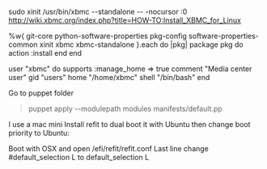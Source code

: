 sudo xinit /usr/bin/xbmc --standalone -- -nocursor :0
http://wiki.xbmc.org/index.php?title=HOW-TO:Install_XBMC_for_Linux



%w{
  git-core
  python-software-properties
  pkg-config
  software-properties-common
  xinit
  xbmc
  xbmc-standalone
}.each do |pkg|
  package pkg do
    action :install
  end
end


user "xbmc" do
  supports :manage_home => true
  comment "Media center user"
  gid "users"
  home "/home/xbmc"
  shell "/bin/bash"
end


Go to puppet folder
>puppet apply --modulepath modules manifests/default.pp


I use a mac mini
Install refit to dual boot it with Ubuntu then change boot priority to Ubuntu:

Boot with OSX and open /efi/refit/refit.conf
Last line change #default_selection L to
default_selection L

